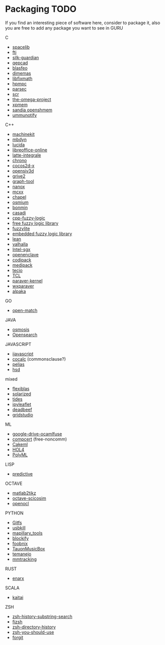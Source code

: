 # Packaging TODO

If you find an interesting piece of software here, consider to package it, also you are free to add any package you want to see in GURU

C
* [spacelib](https://github.com/Alessandro-Barbieri/SpaceLib) 
* [fti](https://github.com/leobago/fti)
* [silk-guardian](https://github.com/NateBrune/silk-guardian)
* [qepcad](https://www.usna.edu/Users/cs/wcbrown/qepcad/B/QEPCAD.html)
* [blasfeo](https://github.com/giaf/blasfeo)
* [dimemas](https://github.com/bsc-performance-tools/dimemas)
* [libfixmath](https://github.com/PetteriAimonen/libfixmath)
* [hpmpc](https://github.com/giaf/hpmpc)
* [parsec](https://bitbucket.org/icldistcomp/parsec)
* [scr](https://github.com/LLNL/scr)
* [the-omega-project](https://github.com/davewathaverford/the-omega-project)
* [xpmem](https://gitlab.com/hjelmn/xpmem)
* [sandia openshmem](https://github.com/Sandia-OpenSHMEM/SOS)
* [ummunotify](https://github.com/Portals4/ummunotify)

C++
* [machinekit](https://github.com/machinekit/machinekit) 
* [mbdyn](https://www.mbdyn.org/)
* [lucida](https://github.com/claritylab/lucida) 
* [libreoffice-online](https://github.com/LibreOffice/online)
* [latte-integrale](https://www.math.ucdavis.edu/~latte/)
* [chrono](projectchrono.org)
* [cocos2d-x](https://github.com/cocos2d/cocos2d-x)
* [opensiv3d](https://github.com/Siv3D/OpenSiv3D)
* [grive2](https://github.com/vitalif/grive2)
* [graph-tool](https://graph-tool.skewed.de/)
* [nanox](https://github.com/bsc-pm/nanox)
* [mcxx](https://github.com/bsc-pm/mcxx)
* [chapel](https://github.com/chapel-lang/chapel)
* [osmium](https://wiki.openstreetmap.org/wiki/Osmium)
* [bonmin](https://projects.coin-or.org/Bonmin)
* [casadi](https://web.casadi.org/)
* [cpp-fuzzy-logic](https://sourceforge.net/projects/cpp-fuzzy-logic)
* [free fuzzy logic library](http://ffll.sourceforge.net)
* [fuzzylite](https://github.com/fuzzylite/fuzzylite)
* [embedded fuzzy logic library](https://github.com/zerokol/eFLL)
* [lean](https://github.com/leanprover/lean/)
* [valhalla](https://github.com/valhalla/valhalla)
* [Intel-sgx](https://01.org/intel-softwareguard-extensions)
* [openenclave](https://openenclave.io/sdk/)
* [codipack](https://www.scicomp.uni-kl.de/software/codi/)
* [medipack](http://www.scicomp.uni-kl.de/software/medi/)
* [tecio](https://www.tecplot.com/products/tecio-library/)
* [TCL](https://github.com/bsc-pm/TCL)
* [paraver-kernel](https://github.com/bsc-performance-tools/paraver-kernel)
* [wxparaver](https://github.com/bsc-performance-tools/wxparaver)
* [alpaka](https://github.com/alpaka-group/alpaka)

GO
* [open-match](https://github.com/googleforgames/open-match)

JAVA
* [osmosis](https://wiki.openstreetmap.org/wiki/Osmosis)
* [Opensearch](https://github.com/opensearch-project/OpenSearch)

JAVASCRIPT
* [ijavascript](https://github.com/n-riesco/ijavascript)
* [cocalc](https://github.com/sagemathinc/cocalc) (commonsclause?)
* [pelias](https://github.com/pelias/pelias)
* [hsd](https://github.com/handshake-org/hsd)

mixed
* [flexiblas](https://www.mpi-magdeburg.mpg.de/projects/flexiblas) 
* [solarized](https://github.com/altercation/solarized)
* [tides](https://sourceforge.net/projects/tidesodes/)
* [ipyleaflet](https://github.com/jupyter-widgets/ipyleaflet)
* [deadbeef](https://github.com/DeaDBeeF-Player/deadbeef)
* [gridstudio](https://github.com/ricklamers/gridstudio)

ML
* [google-drive-ocamlfuse](https://github.com/astrada/google-drive-ocamlfuse)
* [compcert](https://compcert.org) (free-noncomm)
* [Cakeml](https://cakeml.org/)
* [HOL4](http://hol-theorem-prover.org/)
* [PolyML](http://www.polyml.org/)

LISP
* [predictive](https://www.dr-qubit.org/predictive.html)

OCTAVE
* [matlab2tikz](https://github.com/matlab2tikz/matlab2tikz)
* [octave-scicosim](https://wiki.octave.org/Sci_cosim)
* [openocl](https://openocl.org/)

PYTHON
* [Gitfs](https://github.com/presslabs/gitfs)
* [usbkill](https://github.com/hephaest0s/usbkill)
* [mapillary_tools](https://github.com/mapillary/mapillary_tools)
* [blockify](https://github.com/serialoverflow/blockify)
* [foobnix](https://github.com/foobnix/foobnix)
* [TauonMusicBox](https://github.com/Taiko2k/TauonMusicBox)
* [temanejo](https://www.hlrs.de/solutions-services/service-portfolio/programming/hpc-development-tools/temanejo)
* [mmtracking](https://github.com/open-mmlab/mmtracking)

RUST
* [enarx](https://enarx.dev/)

SCALA
* [kaitai](https://github.com/kaitai-io/kaitai_struct)

ZSH
* [zsh-history-substring-search](zsh-history-substring-search)
* [fizsh](https://github.com/zsh-users/fizsh)
* [zsh-directory-history](https://github.com/tymm/zsh-directory-history)
* [zsh-you-should-use](https://github.com/MichaelAquilina/zsh-you-should-use)
* [forgit](https://github.com/wfxr/forgit)
